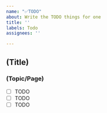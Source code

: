 ```yaml
---
name: "✅TODO"
about: Write the TODO things for one
title: ''
labels: Todo
assignees: ''

---
```


## (Title)
### (Topic/Page)
- [ ] TODO
- [ ] TODO
- [ ] TODO
